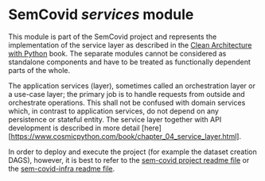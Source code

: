 # SemCovid *services* module

This module is part of the SemCovid project and represents the implementation of the service layer as described in the [Clean Architecture with Python](https://www.cosmicpython.com/book/introduction.html) book. The separate modules cannot be considered as standalone components and have to be treated as functionally dependent parts of the whole.

The application services (layer), sometimes called an orchestration layer or a use-case layer; the primary job is to handle requests from outside and orchestrate operations. This shall not be confused with domain services which, in contrast to application services, do not depend on any persistence or stateful entity. The service layer together with API development is described in more detail [here][https://www.cosmicpython.com/book/chapter_04_service_layer.html].

In order to deploy and execute the project (for example the dataset creation DAGS), however, it is best to refer to the [sem-covid project readme file](https://github.com/meaningfy-ws/sem-covid) or the [sem-covid-infra readme file](https://github.com/meaningfy-ws/sem-covid-infra).